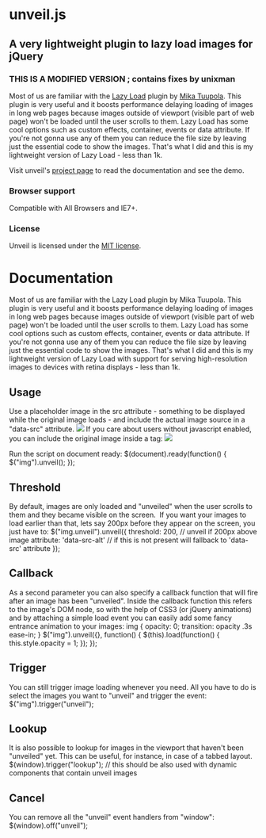 # unveil.js
## A very lightweight plugin to lazy load images for jQuery
### THIS IS A MODIFIED VERSION ; contains fixes by unixman

Most of us are familiar with the [Lazy Load](http://www.appelsiini.net/projects/lazyload) plugin by [Mika Tuupola](http://www.appelsiini.net/).
This plugin is very useful and it boosts performance delaying loading of images in long web pages because images outside of viewport (visible part of web page) won't be loaded until the user scrolls to them.
Lazy Load has some cool options such as custom effects, container, events or data attribute. If you're not gonna use any of them you can reduce the file size by leaving just the essential code to show the images.
That's what I did and this is my lightweight version of Lazy Load - less than 1k.

Visit unveil's [project page](http://luis-almeida.github.com/unveil/) to read the documentation and see the demo.


### Browser support
Compatible with All Browsers and IE7+.


### License
Unveil is licensed under the [MIT license](http://opensource.org/licenses/MIT).

# Documentation
Most of us are familiar with the Lazy Load plugin by Mika Tuupola.
This plugin is very useful and it boosts performance delaying loading of images in long web pages because images outside of viewport (visible part of web page) won't be loaded until the user scrolls to them.
Lazy Load has some cool options such as custom effects, container, events or data attribute. If you're not gonna use any of them you can reduce the file size by leaving just the essential code to show the images.
That's what I did and this is my lightweight version of Lazy Load with support for serving high-resolution images to devices with retina displays - less than 1k.

## Usage
Use a placeholder image in the src attribute - something to be displayed while the original image loads - and include the actual image source in a "data-src" attribute.
<img src="blank.png" data-src="img1.jpg">
If you care about users without javascript enabled, you can include the original image inside a <noscript> tag:
<noscript>
  <img src="img1.jpg">
</noscript>

Run the script on document ready:
$(document).ready(function() {
  $("img").unveil();
});

## Threshold
By default, images are only loaded and "unveiled" when the user scrolls to them and they became visible on the screen.
<img class="unveil" src="" data-src="img1.jpg" data-src-alt="img1.webp">
If you want your images to load earlier than that, lets say 200px before they appear on the screen, you just have to:
$("img.unveil").unveil({
	threshold: 200, // unveil if 200px above image
	attribute: 'data-src-alt' // if this is not present will fallback to 'data-src' attribute
});

## Callback
As a second parameter you can also specify a callback function that will fire after an image has been "unveiled".
Inside the callback function this refers to the image's DOM node, so with the help of CSS3 (or jQuery animations) and by attaching a simple load event you can easily add some fancy entrance animation to your images:
img {
  opacity: 0;
  transition: opacity .3s ease-in;
}
$("img").unveil({}, function() {
  $(this).load(function() {
    this.style.opacity = 1;
  });
});

## Trigger
You can still trigger image loading whenever you need.
All you have to do is select the images you want to "unveil" and trigger the event:
$("img").trigger("unveil");

## Lookup
It is also possible to lookup for images in the viewport that haven't been "unveiled" yet.
This can be useful, for instance, in case of a tabbed layout.
$(window).trigger("lookup"); // this should be also used with dynamic components that contain unveil images

## Cancel
You can remove all the "unveil" event handlers from "window":
$(window).off("unveil");


